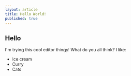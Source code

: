 ```yaml
---
layout: article
title: Hello World!
published: true
---
```

## Hello
I'm trying this cool editor thingy! What do you all think?
I like:
- Ice cream
- Curry
- Cats
